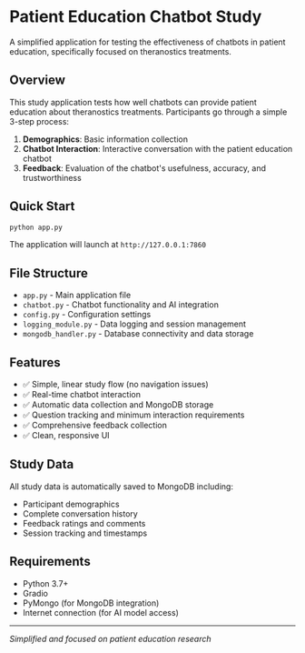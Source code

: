 # Patient Education Chatbot Study

A simplified application for testing the effectiveness of chatbots in patient education, specifically focused on theranostics treatments.

## Overview

This study application tests how well chatbots can provide patient education about theranostics treatments. Participants go through a simple 3-step process:

1. **Demographics**: Basic information collection
2. **Chatbot Interaction**: Interactive conversation with the patient education chatbot
3. **Feedback**: Evaluation of the chatbot's usefulness, accuracy, and trustworthiness

## Quick Start

```bash
python app.py
```

The application will launch at `http://127.0.0.1:7860`

## File Structure

- `app.py` - Main application file
- `chatbot.py` - Chatbot functionality and AI integration
- `config.py` - Configuration settings
- `logging_module.py` - Data logging and session management
- `mongodb_handler.py` - Database connectivity and data storage

## Features

- ✅ Simple, linear study flow (no navigation issues)
- ✅ Real-time chatbot interaction
- ✅ Automatic data collection and MongoDB storage
- ✅ Question tracking and minimum interaction requirements
- ✅ Comprehensive feedback collection
- ✅ Clean, responsive UI

## Study Data

All study data is automatically saved to MongoDB including:
- Participant demographics
- Complete conversation history
- Feedback ratings and comments
- Session tracking and timestamps

## Requirements

- Python 3.7+
- Gradio
- PyMongo (for MongoDB integration)
- Internet connection (for AI model access)

---

*Simplified and focused on patient education research*
